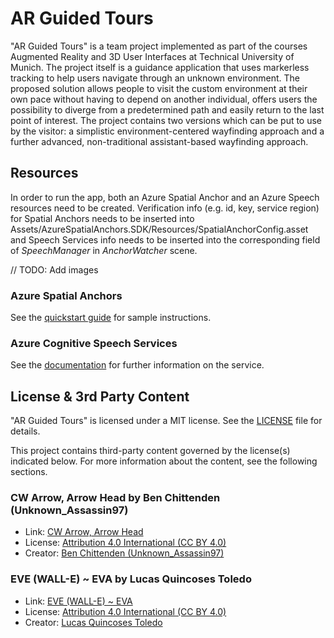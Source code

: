 # AR Guided Tours

"AR Guided Tours" is a team project implemented as part of the courses Augmented Reality and 3D User Interfaces at Technical University of Munich. The project itself is a guidance application that uses markerless tracking to help users navigate through an unknown environment. The proposed solution allows people to visit the custom environment at their own pace without having to depend on another individual, offers users the possibility to diverge from a predetermined path and easily return to the last point of interest. The project contains two versions which can be put to use by the visitor: a simplistic environment-centered wayfinding approach and a further advanced, non-traditional assistant-based wayfinding approach. 

## Resources
In order to run the app, both an Azure Spatial Anchor and an Azure Speech resources need to be created. Verification info (e.g. id, key, service region) for Spatial Anchors needs to be inserted into Assets/AzureSpatialAnchors.SDK/Resources/SpatialAnchorConfig.asset and Speech Services info needs to be inserted into the corresponding field of *SpeechManager* in *AnchorWatcher* scene.

// TODO: Add images

### Azure Spatial Anchors

See the [quickstart guide](https://docs.microsoft.com/en-us/azure/spatial-anchors/unity-overview) for sample instructions.

### Azure Cognitive Speech Services

See the [documentation](https://azure.microsoft.com/en-us/services/cognitive-services/speech-services/) for further information on the service.

## License & 3rd Party Content

"AR Guided Tours" is licensed under a MIT license. See the [LICENSE](LICENSE) file for details.

This project contains third-party content governed by the license(s) indicated below. For more information about the content, see the following sections.

### CW Arrow, Arrow Head by Ben Chittenden (Unknown_Assassin97)

 * Link: [CW Arrow, Arrow Head](https://www.thingiverse.com/thing:2988847)
 * License: [Attribution 4.0 International (CC BY 4.0)](https://creativecommons.org/licenses/by/4.0/)
 * Creator: [Ben Chittenden (Unknown_Assassin97)](https://www.thingiverse.com/unknown_assassin97/designs)

### EVE (WALL-E) ~ EVA by Lucas Quincoses Toledo

 * Link: [EVE (WALL-E) ~ EVA](https://sketchfab.com/3d-models/eve-wall-e-eva-5da3637249074ed79f44fd958889c2ac)
 * License: [Attribution 4.0 International (CC BY 4.0)](https://creativecommons.org/licenses/by/4.0/)
 * Creator: [Lucas Quincoses Toledo](https://sketchfab.com/lucasgdclass)
